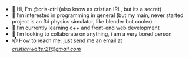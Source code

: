 - 👋 Hi, I’m @cris-ctrl (also know as cristian IRL, but its a secret)
- 👀 I’m interested in programming in general (but my main, never started project is an 3d physics simulator, like blender but cooler)
- 🌱 I’m currently learning c++ and front-end web development
- 💞️ I’m looking to collaborate on anything, i am a very bored person
- 📫 How to reach me: just send me an email at <i>cristianwalter21@gmail.com</i>

<!---
cris-ctrl/cris-ctrl is a ✨ special ✨ repository because its `README.md` (this file) appears on your GitHub profile.
You can click the Preview link to take a look at your changes.
--->
